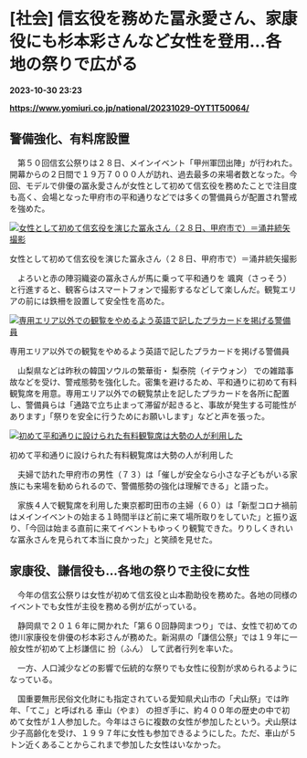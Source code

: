 # [社会] 信玄役を務めた冨永愛さん、家康役にも杉本彩さんなど女性を登用…各地の祭りで広がる

**2023-10-30 23:23**

**https://www.yomiuri.co.jp/national/20231029-OYT1T50064/**

警備強化、有料席設置
----------

　第５０回信玄公祭りは２８日、メインイベント「甲州軍団出陣」が行われた。開幕からの２日間で１９万７０００人が訪れ、過去最多の来場者数となった。今回、モデルで俳優の冨永愛さんが女性として初めて信玄役を務めたことで注目度も高く、会場となった甲府市の平和通りなどでは多くの警備員らが配置され警戒を強めた。

[![女性として初めて信玄役を演じた冨永さん（２８日、甲府市で）＝涌井統矢撮影](https://www.yomiuri.co.jp/media/2023/10/20231029-OYT1I50042-1.jpg)](https://www.yomiuri.co.jp/pluralphoto/20231029-OYT1I50042/)

女性として初めて信玄役を演じた冨永さん（２８日、甲府市で）＝涌井統矢撮影

　よろいと赤の陣羽織姿の冨永さんが馬に乗って平和通りを 颯爽（さっそう） と行進すると、観客らはスマートフォンで撮影するなどして楽しんだ。観覧エリアの前には鉄柵を設置して安全性を高めた。

[![専用エリア以外での観覧をやめるよう英語で記したプラカードを掲げる警備員](https://www.yomiuri.co.jp/media/2023/10/20231029-OYT1I50041-1.jpg)](https://www.yomiuri.co.jp/pluralphoto/20231029-OYT1I50041/)

専用エリア以外での観覧をやめるよう英語で記したプラカードを掲げる警備員

　山梨県などは昨秋の韓国ソウルの繁華街・ 梨泰院（イテウォン） での雑踏事故などを受け、警戒態勢を強化した。密集を避けるため、平和通りに初めて有料観覧席を用意。専用エリア以外での観覧禁止を記したプラカードを各所に配置し、警備員らは「通路で立ち止まって滞留が起きると、事故が発生する可能性があります」「祭りを安全に行うためにお願いします」などと声を張った。

[![初めて平和通りに設けられた有料観覧席は大勢の人が利用した](https://www.yomiuri.co.jp/media/2023/10/20231029-OYT1I50043-1.jpg)](https://www.yomiuri.co.jp/pluralphoto/20231029-OYT1I50043/)

初めて平和通りに設けられた有料観覧席は大勢の人が利用した

　夫婦で訪れた甲府市の男性（７３）は「催しが安全なら小さな子どもがいる家族にも来場を勧められるので、警備態勢の強化は理解できる」と語った。

　家族４人で観覧席を利用した東京都町田市の主婦（６０）は「新型コロナ禍前はメインイベントの始まる１時間半ほど前に来て場所取りをしていた」と振り返り、「今回は始まる直前に来てイベントもゆっくり観覧できた。りりしくきれいな冨永さんを見られて本当に良かった」と笑顔を見せた。

家康役、謙信役も…各地の祭りで主役に女性
--------------------

　今年の信玄公祭りは女性が初めて信玄役と山本勘助役を務めた。各地の同様のイベントでも女性が主役を務める例が広がっている。

　静岡県で２０１６年に開かれた「第６０回静岡まつり」では、女性で初めての徳川家康役を俳優の杉本彩さんが務めた。新潟県の「謙信公祭」では１９年に一般女性が初めて上杉謙信に 扮（ふん） して武者行列を率いた。

　一方、人口減少などの影響で伝統的な祭りでも女性に役割が求められるようになっている。

　国重要無形民俗文化財にも指定されている愛知県犬山市の「犬山祭」では昨年、「てこ」と呼ばれる 車山（やま） の担ぎ手に、約４００年の歴史の中で初めて女性が１人参加した。今年はさらに複数の女性が参加したという。犬山祭は少子高齢化を受け、１９９７年に女性も参加できるようにした。ただ、車山が５トン近くあることからこれまで参加した女性はいなかった。
